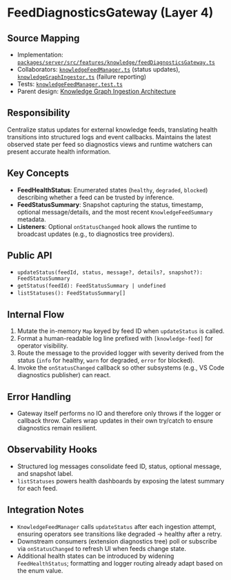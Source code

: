 # FeedDiagnosticsGateway (Layer 4)

## Source Mapping
- Implementation: [`packages/server/src/features/knowledge/feedDiagnosticsGateway.ts`](../../../packages/server/src/features/knowledge/feedDiagnosticsGateway.ts)
- Collaborators: [`knowledgeFeedManager.ts`](../../../packages/server/src/features/knowledge/knowledgeFeedManager.ts) (status updates), [`knowledgeGraphIngestor.ts`](../../../packages/server/src/features/knowledge/knowledgeGraphIngestor.ts) (failure reporting)
- Tests: [`knowledgeFeedManager.test.ts`](../../../packages/server/src/features/knowledge/knowledgeFeedManager.test.ts)
- Parent design: [Knowledge Graph Ingestion Architecture](../../layer-3/knowledge-graph-ingestion.mdmd.md)

## Responsibility
Centralize status updates for external knowledge feeds, translating health transitions into structured logs and event callbacks. Maintains the latest observed state per feed so diagnostics views and runtime watchers can present accurate health information.

## Key Concepts
- **FeedHealthStatus**: Enumerated states (`healthy`, `degraded`, `blocked`) describing whether a feed can be trusted by inference.
- **FeedStatusSummary**: Snapshot capturing the status, timestamp, optional message/details, and the most recent `KnowledgeFeedSummary` metadata.
- **Listeners**: Optional `onStatusChanged` hook allows the runtime to broadcast updates (e.g., to diagnostics tree providers).

## Public API
- `updateStatus(feedId, status, message?, details?, snapshot?): FeedStatusSummary`
- `getStatus(feedId): FeedStatusSummary | undefined`
- `listStatuses(): FeedStatusSummary[]`

## Internal Flow
1. Mutate the in-memory `Map` keyed by feed ID when `updateStatus` is called.
2. Format a human-readable log line prefixed with `[knowledge-feed]` for operator visibility.
3. Route the message to the provided logger with severity derived from the status (`info` for healthy, `warn` for degraded, `error` for blocked).
4. Invoke the `onStatusChanged` callback so other subsystems (e.g., VS Code diagnostics publisher) can react.

## Error Handling
- Gateway itself performs no IO and therefore only throws if the logger or callback throw. Callers wrap updates in their own try/catch to ensure diagnostics remain resilient.

## Observability Hooks
- Structured log messages consolidate feed ID, status, optional message, and snapshot label.
- `listStatuses` powers health dashboards by exposing the latest summary for each feed.

## Integration Notes
- `KnowledgeFeedManager` calls `updateStatus` after each ingestion attempt, ensuring operators see transitions like degraded → healthy after a retry.
- Downstream consumers (extension diagnostics tree) poll or subscribe via `onStatusChanged` to refresh UI when feeds change state.
- Additional health states can be introduced by widening `FeedHealthStatus`; formatting and logger routing already adapt based on the enum value.
